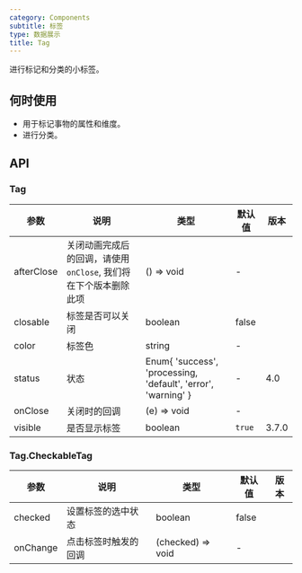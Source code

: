 ```yaml
---
category: Components
subtitle: 标签
type: 数据展示
title: Tag
---
```


进行标记和分类的小标签。

## 何时使用

- 用于标记事物的属性和维度。
- 进行分类。

## API

### Tag

| 参数 | 说明 | 类型 | 默认值 | 版本 |
| --- | --- | --- | --- | --- |
| afterClose | 关闭动画完成后的回调，请使用 `onClose`, 我们将在下个版本删除此项 | () => void | - |  |
| closable | 标签是否可以关闭 | boolean | false |  |
| color | 标签色 | string | - |  |
| status | 状态 | Enum{ 'success', 'processing, 'default', 'error', 'warning' } | - | 4.0 |
| onClose | 关闭时的回调 | (e) => void | - |  |
| visible | 是否显示标签 | boolean | `true` | 3.7.0 |

### Tag.CheckableTag

| 参数     | 说明                 | 类型              | 默认值 | 版本 |
| -------- | -------------------- | ----------------- | ------ | ---- |
| checked  | 设置标签的选中状态   | boolean           | false  |      |
| onChange | 点击标签时触发的回调 | (checked) => void | -      |      |

